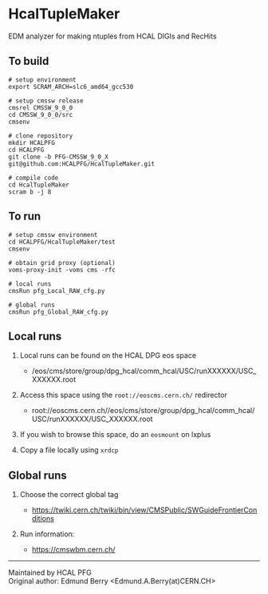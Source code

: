 # HcalTupleMaker
EDM analyzer for making ntuples from HCAL DIGIs and RecHits

## To build
```
# setup environment  
export SCRAM_ARCH=slc6_amd64_gcc530  

# setup cmssw release  
cmsrel CMSSW_9_0_0  
cd CMSSW_9_0_0/src  
cmsenv    

# clone repository  
mkdir HCALPFG  
cd HCALPFG  
git clone -b PFG-CMSSW_9_0_X  git@github.com:HCALPFG/HcalTupleMaker.git  

# compile code  
cd HcalTupleMaker  
scram b -j 8
```

## To run
```
# setup cmssw environment  
cd HCALPFG/HcalTupleMaker/test  
cmsenv  

# obtain grid proxy (optional)  
voms-proxy-init -voms cms -rfc  

# local runs  
cmsRun pfg_Local_RAW_cfg.py

# global runs  
cmsRun pfg_Global_RAW_cfg.py
```

## Local runs

1. Local runs can be found on the HCAL DPG eos space  
    * /eos/cms/store/group/dpg_hcal/comm_hcal/USC/runXXXXXX/USC_XXXXXX.root

2. Access this space using the `root://eoscms.cern.ch/` redirector  
    * root://eoscms.cern.ch//eos/cms/store/group/dpg_hcal/comm_hcal/USC/runXXXXXX/USC_XXXXXX.root

3. If you wish to browse this space, do an `eosmount` on lxplus

4. Copy a file locally using `xrdcp`

## Global runs

1. Choose the correct global tag  
    * https://twiki.cern.ch/twiki/bin/view/CMSPublic/SWGuideFrontierConditions

2. Run information:  
    * https://cmswbm.cern.ch/

---------------
Maintained by HCAL PFG  
Original author: Edmund Berry <Edmund.A.Berry(at)CERN.CH>
